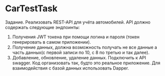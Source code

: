 # CarTestTask
Задание.
Реализовать REST-API для учёта автомобилей.
API должно содержать следующие эндпоинты:
1) Получения JWT токена при помощи логина и пароля (токен генерировать в самом приложении).
2) Получение данных, должна возможность получать не все данные а часть данных(с первой записи по 10, с 8 по третью и так далее).
3) Добавление, обновление, удаление данных.
Подключить к API swagger.
Код организовать так, будто это реальное приложение.
Для взаимодействия с базой данных использовать Dapper.
